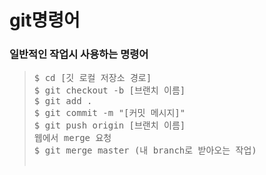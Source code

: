 # git명령어

### 일반적인 작업시 사용하는 명령어
><pre>
>$ cd [깃 로컬 저장소 경로]
>$ git checkout -b [브랜치 이름]
>$ git add .
>$ git commit -m "[커밋 메시지]"
>$ git push origin [브랜치 이름]
> 웹에서 merge 요청
>$ git merge master (내 branch로 받아오는 작업)
</pre>

